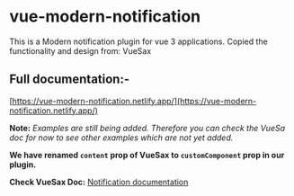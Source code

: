 # vue-modern-notification
This is a Modern notification plugin for vue 3 applications. Copied the functionality and design from: VueSax


## Full documentation:-
[https://vue-modern-notification.netlify.app/](https://vue-modern-notification.netlify.app/)

**Note:** *Examples are still being added. Therefore you can check the VueSa doc for now to see other examples which are not yet added.* 

**We have renamed `content` prop of VueSax to `customComponent` prop in our plugin.**

**Check VueSax Doc:** [Notification documentation](https://vuesax.com/docs/components/Notification.html)